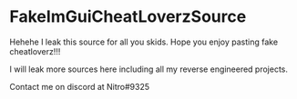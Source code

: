 # FakeImGuiCheatLoverzSource
Hehehe I leak this source for all you skids. Hope you enjoy pasting fake cheatloverz!!!

I will leak more sources here including all my reverse engineered projects.

Contact me on discord at Nitro#9325
